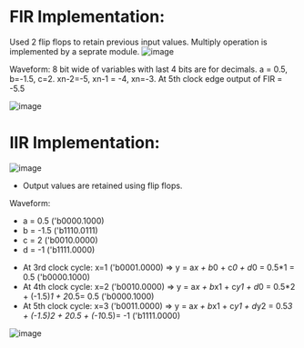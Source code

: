 # FIR Implementation:
Used 2 flip flops to retain previous input values. Multiply operation is implemented by a seprate module.
![image](https://user-images.githubusercontent.com/57820377/144718705-7d8a4195-7b16-41a9-8974-3c385f23ad63.png)

Waveform:
8 bit wide of variables with last 4 bits are for decimals. 
a = 0.5, b=-1.5, c=2.
xn-2=-5, xn-1 = -4, xn=-3.
At 5th clock edge output of FIR = -5.5

![image](https://user-images.githubusercontent.com/57820377/144718602-225af7bd-3581-4c27-a0ea-9c34b86053b2.png)

# IIR Implementation:
![image](https://user-images.githubusercontent.com/57820377/144718757-79a05ff2-4317-4715-906a-42fe07a8c0ba.png)

- Output values are retained using flip flops.

Waveform:
+ a = 0.5 ('b0000.1000)
+ b = -1.5 ('b1110.0111)
+ c = 2 ('b0010.0000)
+ d = -1 ('b1111.0000)
- At 3rd clock cycle: x=1 ('b0001.0000) => y = a*x + b*0 + c*0 + d*0 = 0.5*1 = 0.5 ('b0000.1000)
- At 4th clock cycle: x=2 ('b0010.0000) => y = a*x + b*x1 + c*y1 + d*0 = 0.5*2 + (-1.5)*1 + 2*0.5= 0.5 ('b0000.1000)
- At 5th clock cycle: x=3 ('b0011.0000) => y = a*x + b*x1 + c*y1 + d*y2 = 0.5*3 + (-1.5)*2 + 2*0.5 + (-1*0.5)= -1 ('b1111.0000)

![image](https://user-images.githubusercontent.com/57820377/144723275-8b7edb8c-e6c2-474e-b817-8f53139e04d2.png)
